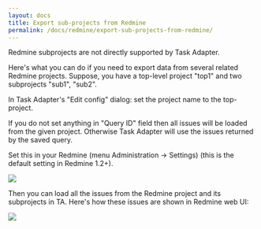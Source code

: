 ```yaml
---
layout: docs
title: Export sub-projects from Redmine
permalink: /docs/redmine/export-sub-projects-from-redmine/
---
```


Redmine subprojects are not directly supported by Task Adapter.

Here's what you can do if you need to export data from several related Redmine projects.
Suppose, you have a top-level project "top1" and two subprojects "sub1", "sub2".

In Task Adapter's "Edit config" dialog: set the project name to the top-project.

If you do not set anything in "Query ID" field then all issues will be loaded from the given project.
Otherwise Task Adapter will use the issues returned by the saved query.

Set this in your Redmine (menu Administration -> Settings) (this is the default setting in Redmine 1.2+).

<img src="http://www.taskadapter.com/wp-content/uploads/2012/05/redmine_admin_show_issues_subprojects.png"/>

Then you can load all the issues from the Redmine project and its subprojects in TA. Here's how these issues are shown in Redmine web UI:

<img src="http://www.taskadapter.com/wp-content/uploads/2012/05/redmine_webui_issues_in_subprojects.png" />
